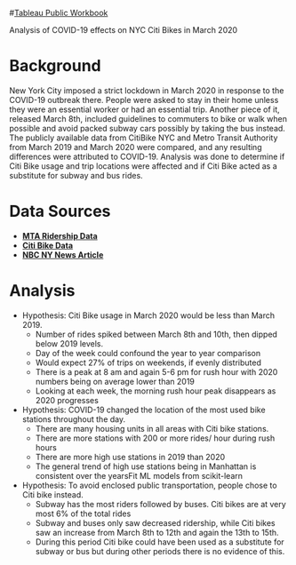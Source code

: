 #[Tableau Public Workbook](https://public.tableau.com/profile/hchuhtala#!/vizhome/FinalCitiBikeMarch2019vs2020Analysis1/Story?publish=yes)

Analysis of COVID-19 effects on NYC Citi Bikes in March 2020


# Background
<p>New York City imposed a strict lockdown in March 2020 in response to the COVID-19 outbreak there. People were asked to stay in their home unless they were an essential worker or had an essential trip. Another piece of it, released March 8th, included guidelines to commuters to bike or walk when possible and avoid packed subway cars possibly by taking the bus instead. The publicly available data from CitiBike NYC and Metro Transit Authority from March 2019 and March 2020 were compared, and any resulting differences were attributed to COVID-19. Analysis was done to determine if Citi Bike usage and trip locations were affected and if Citi Bike acted as a substitute for subway and bus rides.</p>
 
# Data Sources
* [**MTA Ridership Data**](https://new.mta.info/coronavirus/ridership )
* [**Citi Bike Data**](https://www.citibikenyc.com/system-data)
* [**NBC NY News Article**](https://www.nbcnewyork.com/news/local/nyc-issues-new-commuter-guidelines-to-combat-coronavirus-spread/2317584/)

# Analysis
* Hypothesis: Citi Bike usage in March 2020 would be less than March 2019.
  * Number of rides spiked between March 8th and 10th, then dipped below 2019 levels.
  * Day of the week could confound the year to year comparison 
  * Would expect 27% of trips on weekends, if evenly distributed
  * There is a peak at 8 am and again 5-6 pm for rush hour with 2020 numbers being on average lower than 2019
  * Looking at each week, the morning rush hour peak disappears as 2020 progresses
* Hypothesis: COVID-19 changed the location of the most used bike stations throughout the day.
  * There are many housing units in all areas with Citi bike stations.
  * There are more stations with 200 or more rides/ hour during rush hours
  * There are more high use stations in 2019 than 2020<br>
  * The general trend of high use stations being in Manhattan is consistent over the yearsFit ML models from scikit-learn 
* Hypothesis: To avoid enclosed public transportation, people chose to Citi bike instead.
  * Subway has the most riders followed by buses. Citi bikes are at very most 6% of the total rides
  * Subway and buses only saw decreased ridership, while Citi bikes saw an increase from March 8th to 12th and again the 13th to 15th.
  * During this period Citi bike could have been used as a substitute for subway or bus but during other periods there is no evidence of this.
 
